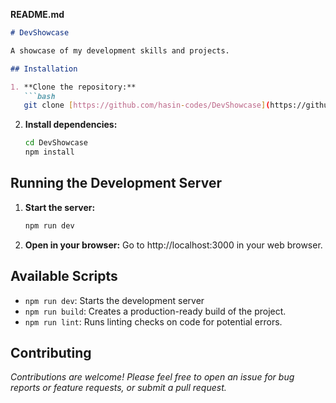 **README.md**

```markdown
# DevShowcase 

A showcase of my development skills and projects.

## Installation

1. **Clone the repository:**
   ```bash
   git clone [https://github.com/hasin-codes/DevShowcase](https://github.com/hasin-codes/DevShowcase)
   ```

2. **Install dependencies:**
   ```bash
   cd DevShowcase 
   npm install 
   ```

## Running the Development Server

1. **Start the server:**
   ```bash
   npm run dev 
   ```

2. **Open in your browser:**
   Go to http://localhost:3000 in your web browser.



## Available Scripts

* `npm run dev`: Starts the development server
* `npm run build`: Creates a production-ready build of the project.
* `npm run lint`: Runs linting checks on code for potential errors. 

## Contributing

*Contributions are welcome! Please feel free to open an issue for bug reports or feature requests, or submit a pull request.* 


